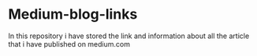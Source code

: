 # Medium-blog-links
In this repository i have stored the link and information about all the article that i have published on medium.com
